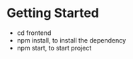 # Getting Started
  - cd frontend 
  - npm install, to install the dependency
  - npm start, to start project